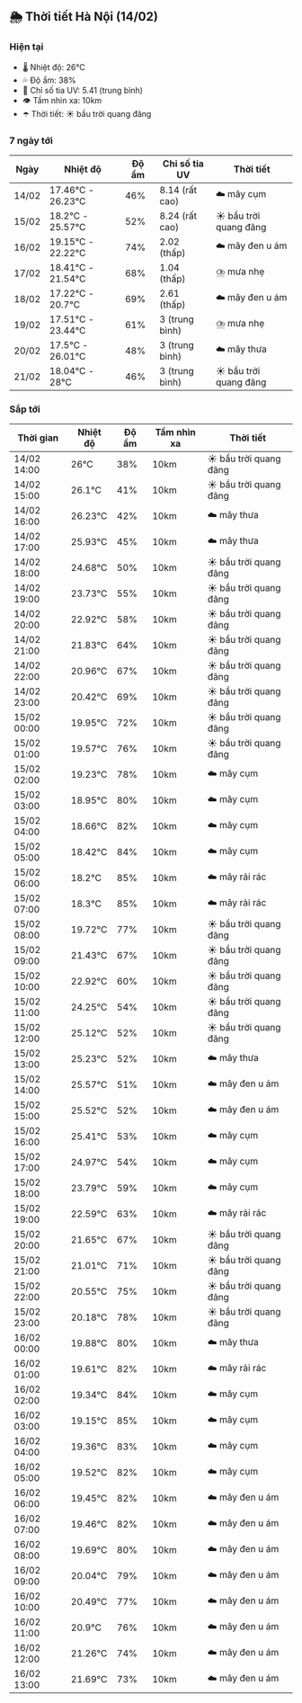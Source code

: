 ## 🌦️ Thời tiết Hà Nội (14/02)

### Hiện tại

- 🌡️ Nhiệt độ: 26℃
- 💦 Độ ẩm: 38%
- 🌟 Chỉ số tia UV: 5.41 (trung bình)
- 👁️ Tầm nhìn xa: 10km
- ☂️ Thời tiết: ☀️ bầu trời quang đãng

### 7 ngày tới

| Ngày | Nhiệt độ | Độ ẩm | Chỉ số tia UV | Thời tiết |
| --- | --- | --- | --- | --- |
| 14/02 | 17.46℃ - 26.23℃ | 46% | 8.14 (rất cao) | ☁️ mây cụm |
| 15/02 | 18.2℃ - 25.57℃ | 52% | 8.24 (rất cao) | ☀️ bầu trời quang đãng |
| 16/02 | 19.15℃ - 22.22℃ | 74% | 2.02 (thấp) | ☁️ mây đen u ám |
| 17/02 | 18.41℃ - 21.54℃ | 68% | 1.04 (thấp) | ⛈️ mưa nhẹ |
| 18/02 | 17.22℃ - 20.7℃ | 69% | 2.61 (thấp) | ☁️ mây đen u ám |
| 19/02 | 17.51℃ - 23.44℃ | 61% | 3 (trung bình) | ⛈️ mưa nhẹ |
| 20/02 | 17.5℃ - 26.01℃ | 48% | 3 (trung bình) | ☁️ mây thưa |
| 21/02 | 18.04℃ - 28℃ | 46% | 3 (trung bình) | ☀️ bầu trời quang đãng |

### Sắp tới

| Thời gian | Nhiệt độ | Độ ẩm | Tầm nhìn xa | Thời tiết |
| --- | --- | --- | --- | --- |
| 14/02 14:00 | 26℃ | 38% | 10km | ☀️ bầu trời quang đãng |
| 14/02 15:00 | 26.1℃ | 41% | 10km | ☀️ bầu trời quang đãng |
| 14/02 16:00 | 26.23℃ | 42% | 10km | ☁️ mây thưa |
| 14/02 17:00 | 25.93℃ | 45% | 10km | ☁️ mây thưa |
| 14/02 18:00 | 24.68℃ | 50% | 10km | ☀️ bầu trời quang đãng |
| 14/02 19:00 | 23.73℃ | 55% | 10km | ☀️ bầu trời quang đãng |
| 14/02 20:00 | 22.92℃ | 58% | 10km | ☀️ bầu trời quang đãng |
| 14/02 21:00 | 21.83℃ | 64% | 10km | ☀️ bầu trời quang đãng |
| 14/02 22:00 | 20.96℃ | 67% | 10km | ☀️ bầu trời quang đãng |
| 14/02 23:00 | 20.42℃ | 69% | 10km | ☀️ bầu trời quang đãng |
| 15/02 00:00 | 19.95℃ | 72% | 10km | ☀️ bầu trời quang đãng |
| 15/02 01:00 | 19.57℃ | 76% | 10km | ☀️ bầu trời quang đãng |
| 15/02 02:00 | 19.23℃ | 78% | 10km | ☁️ mây cụm |
| 15/02 03:00 | 18.95℃ | 80% | 10km | ☁️ mây cụm |
| 15/02 04:00 | 18.66℃ | 82% | 10km | ☁️ mây cụm |
| 15/02 05:00 | 18.42℃ | 84% | 10km | ☁️ mây cụm |
| 15/02 06:00 | 18.2℃ | 85% | 10km | ☁️ mây rải rác |
| 15/02 07:00 | 18.3℃ | 85% | 10km | ☁️ mây rải rác |
| 15/02 08:00 | 19.72℃ | 77% | 10km | ☀️ bầu trời quang đãng |
| 15/02 09:00 | 21.43℃ | 67% | 10km | ☀️ bầu trời quang đãng |
| 15/02 10:00 | 22.92℃ | 60% | 10km | ☀️ bầu trời quang đãng |
| 15/02 11:00 | 24.25℃ | 54% | 10km | ☀️ bầu trời quang đãng |
| 15/02 12:00 | 25.12℃ | 52% | 10km | ☀️ bầu trời quang đãng |
| 15/02 13:00 | 25.23℃ | 52% | 10km | ☁️ mây thưa |
| 15/02 14:00 | 25.57℃ | 51% | 10km | ☁️ mây đen u ám |
| 15/02 15:00 | 25.52℃ | 52% | 10km | ☁️ mây đen u ám |
| 15/02 16:00 | 25.41℃ | 53% | 10km | ☁️ mây cụm |
| 15/02 17:00 | 24.97℃ | 54% | 10km | ☁️ mây cụm |
| 15/02 18:00 | 23.79℃ | 59% | 10km | ☁️ mây cụm |
| 15/02 19:00 | 22.59℃ | 63% | 10km | ☁️ mây rải rác |
| 15/02 20:00 | 21.65℃ | 67% | 10km | ☀️ bầu trời quang đãng |
| 15/02 21:00 | 21.01℃ | 71% | 10km | ☀️ bầu trời quang đãng |
| 15/02 22:00 | 20.55℃ | 75% | 10km | ☀️ bầu trời quang đãng |
| 15/02 23:00 | 20.18℃ | 78% | 10km | ☀️ bầu trời quang đãng |
| 16/02 00:00 | 19.88℃ | 80% | 10km | ☁️ mây thưa |
| 16/02 01:00 | 19.61℃ | 82% | 10km | ☁️ mây rải rác |
| 16/02 02:00 | 19.34℃ | 84% | 10km | ☁️ mây cụm |
| 16/02 03:00 | 19.15℃ | 85% | 10km | ☁️ mây cụm |
| 16/02 04:00 | 19.36℃ | 83% | 10km | ☁️ mây cụm |
| 16/02 05:00 | 19.52℃ | 82% | 10km | ☁️ mây cụm |
| 16/02 06:00 | 19.45℃ | 82% | 10km | ☁️ mây đen u ám |
| 16/02 07:00 | 19.46℃ | 82% | 10km | ☁️ mây đen u ám |
| 16/02 08:00 | 19.69℃ | 80% | 10km | ☁️ mây đen u ám |
| 16/02 09:00 | 20.04℃ | 79% | 10km | ☁️ mây đen u ám |
| 16/02 10:00 | 20.49℃ | 77% | 10km | ☁️ mây đen u ám |
| 16/02 11:00 | 20.9℃ | 76% | 10km | ☁️ mây đen u ám |
| 16/02 12:00 | 21.26℃ | 74% | 10km | ☁️ mây đen u ám |
| 16/02 13:00 | 21.69℃ | 73% | 10km | ☁️ mây đen u ám |
